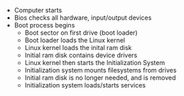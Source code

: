 * Computer starts
* Bios checks all hardware, input/output devices
* Boot process begins
    * Boot sector on first drive (boot loader)
    * Boot loader loads the Linux kernel
    * Linux kernel loads the inital ram disk
    * Initial ram disk contains device drivers
    * Linux kernel then starts the Initialization System
    * Initialization system mounts filesystems from drives
    * Initial ram disk is no longer needed, and is removed
    * Initialization system loads/starts services